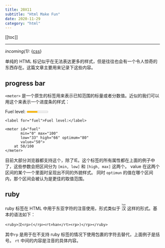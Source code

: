 ```yaml
---
title: 20X11
subtitle: "Html Make Fun"
date: 2020-11-29
category: "html"
---
```


[[toc]]

---

<i class="releated">incoming(1):</i> {[css](/daily/21B06.html)}


单纯的 HTML 标记似乎在无法表达更多的样式，但是往往也会有一个令人惊奇的东西存在。这篇文章主要用来记录下这些内容。


## progress bar

`<meter>` 是一个原生的标签用来表示已知范围的标量或者分数值。近似的我们可以用这个来表示一个进度条的样式：

<label for="fuel">Fuel level:</label>
<meter id="fuel"
       min="0" max="100"
       low="33" high="66" optimum="80"
       value="50">
    at 50/100
</meter>


```
<label for="fuel">Fuel level:</label>

<meter id="fuel"
       min="0" max="100"
       low="33" high="66" optimum="80"
       value="50">
    at 50/100
</meter>
```

目前大部分浏览器都支持这个，除了IE。这个标签的所有属性都在上面的例子中了，这些参数会把区间分为 `[min, low]` 和 `[high, max]` 这两个。 value 在这两个区间的某个一个里面时呈现出不同的外貌样式。 同时 `optimun` 的值在哪个区间内，那个区间会被认为是更佳的取值范围。 


## ruby

ruby 标签在 HTML 中用于东亚字符的注音使用，形式类似于 <ruby>汉<rp>(</rp><rt>han</rt><rp>)</rp></ruby> 这样的形式。基本的语法如下：

```
<ruby>汉<rp>(</rp><rt>han</rt><rp>)</rp></ruby>
```

其中`rp` 是用于在不支持 ruby 标签的情况下使用包裹的字符去替代，上面例子是括号。 `rt` 中间的内容是注音的具体内容。